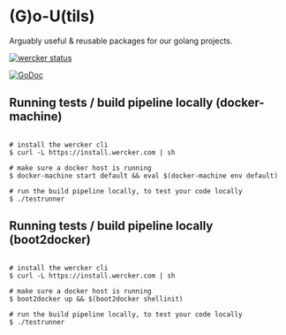 # (G)o-U(tils)
Arguably useful & reusable packages for our golang projects.

[![wercker status](https://app.wercker.com/status/f80b31a3ddb734d6327e3fd9e250dec3/m "wercker status")](https://app.wercker.com/project/bykey/f80b31a3ddb734d6327e3fd9e250dec3)

[![GoDoc](http://godoc.org/github.com/pivotalservices/gtils?status.png)](http://godoc.org/github.com/pivotalservices/gtils)


## Running tests / build pipeline locally (docker-machine)

```

# install the wercker cli
$ curl -L https://install.wercker.com | sh

# make sure a docker host is running
$ docker-machine start default && eval $(docker-machine env default)

# run the build pipeline locally, to test your code locally
$ ./testrunner

```

## Running tests / build pipeline locally (boot2docker)

```

# install the wercker cli
$ curl -L https://install.wercker.com | sh

# make sure a docker host is running
$ boot2docker up && $(boot2docker shellinit)

# run the build pipeline locally, to test your code locally
$ ./testrunner

```
